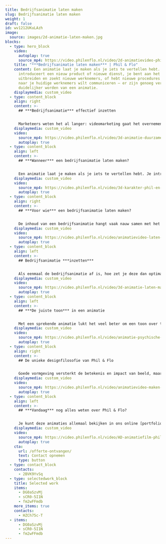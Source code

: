 ```yaml
---
title: Bedrijfsanimatie laten maken
slug: Bedrijfsanimatie laten maken
weight: 1
draft: false
id: wv1212UKuLAzh
image:
  source: images/2d-animatie-laten-maken.jpg
blocks:
  - type: hero_block
    video:
      autoplay: true
      source_mp4: https://video.philenflo.nl/video/2d-animatievideo-phil-en-flo.mp4
    title: "***Bedrijfsanimatie laten maken*** | Phil & Flo"
    content: Een animatie laat je maken als je iets te vertellen hebt. Je
      introduceert een nieuw product of nieuwe dienst, je bent aan het
      uitbreiden en zoekt nieuwe werknemers, of hebt nieuwe procedures die je
      naar je huidige werknemers wilt communiceren — er zijn genoeg verhalen die
      duidelijker worden van een animatie.
    displaymedia: custom_video
  - type: content_block
    align: right
    content: >-
      ## ***Bedrijfsanimatie*** effectief inzetten


      Marketeers weten het al langer: videomarketing gaat het overnemen van tekst. Zeker voor het presenteren van je bedrijf onderscheid je jezelf veel beter met een video of bedrijfsanimatie, waar de concurrentie alleen saaie tekstpagina’s heeft. Met (getekende) animatie voeg je een luchtig element toe en maak je het iets speelser. Dat spreekt meer aan dan wanneer je alleen maar videobeelden en gesproken tekst laat zien. Bovendien kun je animatie goed bij de visuele stijl van je bedrijf laten passen.
    displaymedia: custom_video
    video:
      source_mp4: https://video.philenflo.nl/video/3d-animatie-duurzame-energie.mp4
      autoplay: true
  - type: content_block
    align: left
    content: >-
      ## ***Wanneer*** een bedrijfsanimatie laten maken?


      Een animatie laat je maken als je iets te vertellen hebt. Je introduceert een nieuw product of nieuwe dienst, je bent aan het uitbreiden en zoekt nieuwe werknemers, of hebt nieuwe procedures die je naar je huidige werknemers wilt communiceren — er zijn genoeg verhalen die duidelijker worden van een animatie. Zeker als er meerdere, complexe stappen zijn die je uit wilt leggen. Als je zeker wilt zijn dat de boodschap goed overkomt, laat je daar dus een bedrijfsanimatie voor maken.
    displaymedia: custom_video
    video:
      source_mp4: https://video.philenflo.nl/video/3d-karakter-phil-en-flo.mp4
      autoplay: true
  - type: content_block
    align: right
    content: >-
      ## ***Voor wie*** een bedrijfsanimatie laten maken?


      De inhoud van een bedrijfsanimatie hangt vaak nauw samen met het publiek. Maak je een filmpje om nieuwe werknemers te trekken, of presenteer je de jaarcijfers aan je aandeelhouders? Beide vereisen een heel andere toon. Een animatie is meestal een luchtige manier om informatie te presenteren, maar serieus en zakelijk kan natuurlijk ook. Wij denken graag met je mee, en houden rekening met je doelgroep.
    displaymedia: custom_video
    video:
      source_mp4: https://video.philenflo.nl/video/animatievideo-laten-maken-phil-en-flo.mp4
      autoplay: true
  - type: content_block
    align: left
    content: >-
      ## Bedrijfsanimatie ***inzetten***


      Als eenmaal de bedrijfsanimatie af is, hoe zet je deze dan optimaal in? Dat hangt ook een beetje samen met het publiek. Phil & Flo heeft al genoeg bedrijfsanimaties gemaakt om je ook hiermee op weg te kunnen helpen. Of je nu wilt of iedere werknemer de animatie ziet, of je wilt deze gebruiken voor een succesvolle social media campagne: wij zetten de juiste puntjes op de i, zodat je boodschap niet verloren gaat.
    displaymedia: custom_video
    video:
      source_mp4: https://video.philenflo.nl/video/3d-animatie-laten-maken-phil-en-flo1.mp4
      autoplay: true
  - type: content_block
    align: left
    content: >-
      ## ***De juiste toon*** in een animatie


      Met een sprekende animatie lukt het veel beter om een toon over te brengen. Door de combinatie van gesproken woorden, beelden en muziek, creëer je meteen de juiste sfeer. Door de juiste toon te kiezen en je verhaal goed te vertellen, kun je veel meer rekenen op het overbrengen van het juiste gevoel aan je doelgroep.
    displaymedia: custom_video
    video:
      source_mp4: https://video.philenflo.nl/video/animatie-psychische-zorg.mp4
      autoplay: true
  - type: content_block
    align: right
    content: >-
      ## De unieke designfilosofie van Phil & Flo


      Goede vormgeving versterkt de betekenis en impact van beeld, maar wat is goede vormgeving? Vroeger dacht men de ideale verhoudingen van vormen te vinden in de Gulden Snede. Tegenwoordig hebben die oude regels plaatsgemaakt voor persoonlijk stijlonderzoek, want ultieme schoonheid is voor iedereen anders. Wij horen graag wat je wil vertellen en stellen, door middel van de juiste kleuren, lijnen, vormen, muziek en geluiden, een authentieke beeldtaal voor je animatie samen.
    displaymedia: custom_video
    video:
      source_mp4: https://video.philenflo.nl/video/animatievideo-maken-phil-en-flo.mp4
      autoplay: true
  - type: content_block
    align: left
    content: >-
      ## ***Vandaag*** nog alles weten over Phil & Flo?


      Je kunt deze animaties allemaal bekijken in ons online [portfolio](/portfolio/). Zo krijg je een goed idee van wat we kunnen en vind je inspiratie voor je eigen animatie. Je kunt natuurlijk ook meteen vrijblijvend contact met ons opnemen om over de mogelijkheden te praten.
    displaymedia: custom_video
    video:
      source_mp4: https://video.philenflo.nl/video/AD-animatiefilm-phil-en-flo.mp4
      autoplay: true
    cta:
      url: /offerte-ontvangen/
      text: Contact opnemen
      type: button
  - type: contact_block
    contacts:
      - 2BVK9YvSq
  - type: selectedwork_block
    title: Selected work
    items:
      - DG0aSzvMj
      - sCR0-5I1N
      - fm2wFFmdb
    more_items: true
    contacts:
      - HZCh75c-T
  - items:
      - DG0aSzvMj
      - sCR0-5I1N
      - fm2wFFmdb
---
```

